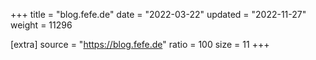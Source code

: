 +++
title = "blog.fefe.de"
date = "2022-03-22"
updated = "2022-11-27"
weight = 11296

[extra]
source = "https://blog.fefe.de"
ratio = 100
size = 11
+++
